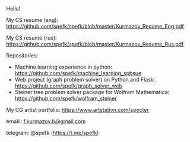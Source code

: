 Hello!

My CS resume (eng): https://github.com/spefk/spefk/blob/master/Kurmazov_Resume_Eng.pdf

My CS resume (rus): https://github.com/spefk/spefk/blob/master/Kurmazov_Resume_Rus.pdf

Repositories:
- Machine learning experience in python: https://github.com/spefk/machine_learning_spbsue
- Web project (graph problem solver) on Python and Flask: https://github.com/spefk/graph_solver_web
- Steiner tree problem solver package for Wolfram Mathematica: https://github.com/spefk/wolfram_steiner


My CG artist portfolio: https://www.artstation.com/specter

emalil: f.kurmazov.b@gmail.com

telegram: @spefk (https://t.me/spefk)
